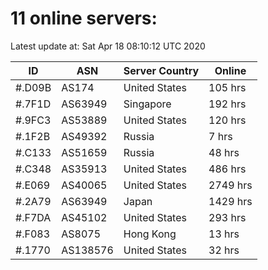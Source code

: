 # 11 online servers:

Latest update at: Sat Apr 18 08:10:12 UTC 2020

| ID | ASN | Server Country | Online |
| -- | --- | -------------- | ------ |
| #.D09B | AS174 | United States | 105 hrs |
| #.7F1D | AS63949 | Singapore | 192 hrs |
| #.9FC3 | AS53889 | United States | 120 hrs |
| #.1F2B | AS49392 | Russia | 7 hrs |
| #.C133 | AS51659 | Russia | 48 hrs |
| #.C348 | AS35913 | United States | 486 hrs |
| #.E069 | AS40065 | United States | 2749 hrs |
| #.2A79 | AS63949 | Japan | 1429 hrs |
| #.F7DA | AS45102 | United States | 293 hrs |
| #.F083 | AS8075 | Hong Kong | 13 hrs |
| #.1770 | AS138576 | United States | 32 hrs |

